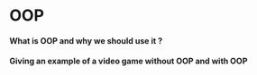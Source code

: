 # OOP

#### What is OOP and why we should use it ?

#### Giving an example of a video game without OOP and with OOP

